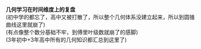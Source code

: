**几何学习在时间维度上的复盘**  
(初中学的都忘了，高中又被打散了，所以整个几何体系没建立起来，所以到圆锥曲线这里就崩了)  
(有点像整个数分基础不牢，到傅里叶级数就崩了的感脚)  
(3年初中+3年高中所有的几何知识都汇总到这里了)  
